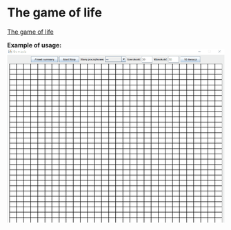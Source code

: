 # The game of life

[The game of life](https://en.wikipedia.org/wiki/Conway%27s_Game_of_Life)

**Example of usage:**
![](src/presentation.gif)
